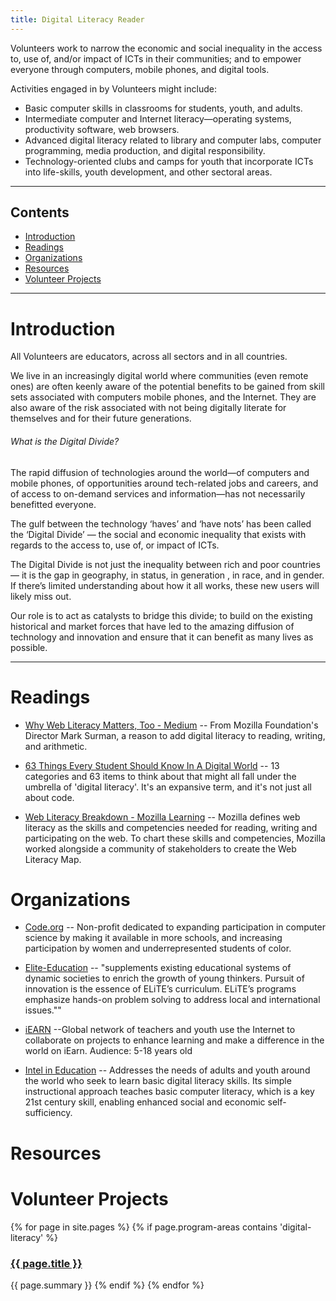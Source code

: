 ```yaml
---
title: Digital Literacy Reader
---
```


<p class="lead">Volunteers work to narrow the economic and social inequality in the access to, use of, and/or impact of ICTs in their communities; and to empower everyone through computers, mobile phones, and digital tools.</p>

Activities engaged in by Volunteers might include:

- Basic computer skills in classrooms for students, youth, and adults.
- Intermediate computer and Internet literacy—operating systems, productivity software, web browsers.
- Advanced digital literacy related to library and computer labs, computer programming, media production, and digital responsibility.
- Technology-oriented clubs and camps for youth that incorporate ICTs into life-skills, youth development, and other sectoral areas.



___



## Contents

- [Introduction](#introduction)
- [Readings](#readings)
- [Organizations](#organizations)
- [Resources](#resources)
- [Volunteer Projects](#volunteer-projects)


___



# Introduction

All Volunteers are educators, across all sectors and in all countries.

We live in an increasingly digital world where communities (even remote ones) are often keenly aware of the potential benefits to be gained from skill sets associated with computers mobile phones, and the Internet. They are also aware of the risk associated with not being digitally literate for themselves and for their future generations.

<div class="note"><h6>What is the Digital Divide?</h6>

<p>The rapid diffusion of technologies around the world—of computers and mobile phones, of opportunities around tech-related jobs and careers, and of access to on-demand services and information—has not necessarily benefitted everyone.</p>

<p>The gulf between the technology ‘haves’ and ‘have nots’ has been called the ‘Digital Divide’ — the social and economic inequality that exists with regards to the access to, use of, or impact of ICTs.</p>

<p>The Digital Divide is not just the inequality between rich and poor countries — it is the gap in geography, in status, in generation , in race, and in gender. If there’s limited understanding about how it all works, these new users will likely miss out.</p>

<p>Our role is to act as catalysts to bridge this divide; to build on the existing historical and market forces that have led to the amazing diffusion of technology and innovation and ensure that it can benefit as many lives as possible.</p>
</div>


___



# Readings

- [Why Web Literacy Matters, Too - Medium](https://medium.com/bright/why-web-literacy-matters-too-eedfd902ab07) -- From Mozilla Foundation's Director Mark Surman, a reason to add digital literacy to reading, writing, and arithmetic.

- [63 Things Every Student Should Know In A Digital World](http://www.teachthought.com/technology/63-things-every-student-should-know-in-a-digital-world/) -- 13 categories and 63 items to think about that might all fall under the umbrella of 'digital literacy'. It's an expansive term, and it's not just all about code.

- [Web Literacy Breakdown - Mozilla Learning](https://teach.mozilla.org/teach-like-mozilla/web-literacy/) -- Mozilla defines web literacy as the skills and competencies needed for reading, writing and participating on the web. To chart these skills and competencies, Mozilla worked alongside a community of stakeholders to create the Web Literacy Map.



# Organizations

- [Code.org](http://code.org) -- Non-profit dedicated to expanding participation in computer science by making it available in more schools, and increasing participation by women and underrepresented students of color.

- [Elite-Education](http://www.elite-education.org/) -- "supplements existing educational systems of dynamic societies to enrich the growth of young thinkers. Pursuit of innovation is the essence of ELiTE’s curriculum. ELiTE’s programs emphasize hands-on problem solving to address local and international issues.""

- [iEARN](http://www.iearn.org/) --Global network of teachers and youth use the Internet to collaborate on projects to enhance learning and make a difference in the world on iEarn. Audience: 5-18 years old

- [Intel in Education](http://www.intel.com/content/www/us/en/education/intel-easy-steps.html) -- Addresses the needs of adults and youth around the world who seek to learn basic digital literacy skills. Its simple instructional approach teaches basic computer literacy, which is a key 21st century skill, enabling enhanced social and economic self-sufficiency.



# Resources



# Volunteer Projects

{% for page in site.pages %}
{% if page.program-areas contains 'digital-literacy' %}  
### [{{ page.title }}]({{page.url}})
{{ page.summary }}
{% endif %}
{% endfor %}





